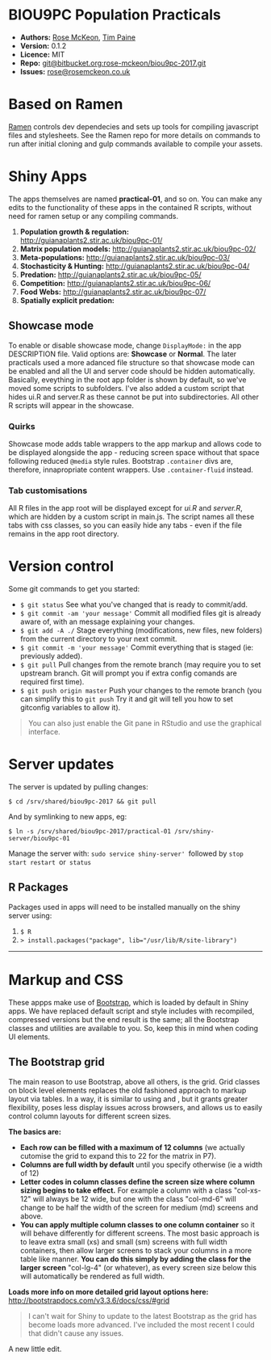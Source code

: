 # BIOU9PC Population Practicals

- **Authors:** [Rose McKeon](http://rosemckeon.co.uk), [Tim Paine](https://www.stir.ac.uk/people/18456)
- **Version:** 0.1.2
- **Licence:** MIT
- **Repo:** [git@bitbucket.org:rose-mckeon/biou9pc-2017.git](https://rosemckeon@bitbucket.org/rose-mckeon/biou9pc-2017.git)
- **Issues:** <rose@rosemckeon.co.uk>

# Based on Ramen

[Ramen](https://github.com/rozeykex/ramen/) controls dev dependecies and sets up tools for compiling javascript files and stylesheets. See the Ramen repo for more details on commands to run after initial cloning and gulp commands available to compile your assets.

# Shiny Apps

The apps themselves are named **practical-01**, and so on. You can make any edits to the functionality of these apps in the contained R scripts, without need for ramen setup or any compiling commands. 

1. **Population growth & regulation:** http://guianaplants2.stir.ac.uk/biou9pc-01/
1. **Matrix population models:** http://guianaplants2.stir.ac.uk/biou9pc-02/
1. **Meta-populations:** http://guianaplants2.stir.ac.uk/biou9pc-03/
1. **Stochasticity & Hunting:** http://guianaplants2.stir.ac.uk/biou9pc-04/
1. **Predation:** http://guianaplants2.stir.ac.uk/biou9pc-05/
1. **Competition:** http://guianaplants2.stir.ac.uk/biou9pc-06/
1. **Food Webs:** http://guianaplants2.stir.ac.uk/biou9pc-07/
1. **Spatially explicit predation:**

## Showcase mode

To enable or disable showcase mode, change `DisplayMode:` in the app DESCRIPTION file. Valid options are: **Showcase** or **Normal**. The later practicals used a more adanced file structure so that showcase mode can be enabled and all the UI and server code should be hidden automatically. Basically, eveything in the root app folder is shown by default, so we've moved some scripts to subfolders. I've also added a custom script that hides ui.R and server.R as these cannot be put into subdirectories. All other R scripts will appear in the showcase.

### Quirks 

Showcase mode adds table wrappers to the app markup and allows code to be displayed alongside the app - reducing screen space without that space following reduced `@media` style rules. Bootstrap `.container` divs are, therefore, innapropriate content wrappers. Use `.container-fluid` instead.

### Tab customisations

All R files in the app root will be displayed except for *ui.R* and *server.R*, which are hidden by a custom script in main.js. The script names all these tabs with css classes, so you can easily hide any tabs - even if the file remains in the app root directory.

# Version control

Some git commands to get you started:

- `$ git status` See what you've changed that is ready to commit/add.
- `$ git commit -am 'your message'` Commit all modified files git is already aware of, with an message explaining your changes.
- `$ git add -A ./` Stage everything (modifications, new files, new folders) from the current directory to your next commit.
- `$ git commit -m 'your message'` Commit everything that is staged (ie: previously added).
- `$ git pull` Pull changes from the remote branch (may require you to set upstream branch. Git will prompt you if extra config comands are required first time).
- `$ git push origin master` Push your changes to the remote branch (you can simplify this to `git push` Try it and git will tell you how to set gitconfig variables to allow it).

> You can also just enable the Git pane in RStudio and use the graphical interface.

# Server updates

The server is updated by pulling changes:

`$ cd /srv/shared/biou9pc-2017 && git pull`

And by symlinking to new apps, eg:

`$ ln -s /srv/shared/biou9pc-2017/practical-01 /srv/shiny-server/biou9pc-01`

Manage the server with:
`sudo service shiny-server' `followed by `stop start restart `or` status`


## R Packages

Packages used in apps will need to be installed manually on the shiny server using:

1. `$ R`
2. `> install.packages("package", lib="/usr/lib/R/site-library")`

---

# Markup and CSS

These appps make use of [Bootstrap](http://bootstrapdocs.com/v3.3.6/docs/getting-started/), which is loaded by default in Shiny apps. We have replaced default script and style includes with recompiled, compressed versions but the end result is the same; all the Bootstrap classes and utilities are available to you. So, keep this in mind when coding UI elements.

## The Bootstrap grid

The main reason to use Bootstrap, above all others, is the grid. Grid classes on block level elements replaces the old fashioned approach to markup layout via tables. In a way, it is similar to using <tr> and <td>, but it grants greater flexibility, poses less display issues across browsers, and allows us to easily control column layouts for different screen sizes.

**The basics are:**

- **Each row can be filled with a maximum of 12 columns** (we actually cutomise the grid to expand this to 22 for the matrix in P7).
- **Columns are full width by default** until you specify otherwise (ie a width of 12)
- **Letter codes in column classes define the screen size where column sizing begins to take effect.** For example a column with a class "col-xs-12" will always be 12 wide, but one with the class "col-md-6" will change to be half the width of the screen for medium (md) screens and above.
- **You can apply multiple column classes to one column container** so it will behave differently for different screens. The most basic approach is to leave extra small (xs) and small (sm) screens with full width containers, then allow larger screens to stack your columns in a more table like manner. **You can do this simply by adding the class for the larger screen** "col-lg-4" (or whatever), as every screen size below this will automatically be rendered as full width.

**Loads more info on more detailed grid layout options here:** http://bootstrapdocs.com/v3.3.6/docs/css/#grid

> I can't wait for Shiny to update to the latest Bootstrap as the grid has become loads more advanced. I've included the most recent I could that didn't cause any issues.

A new little edit.
